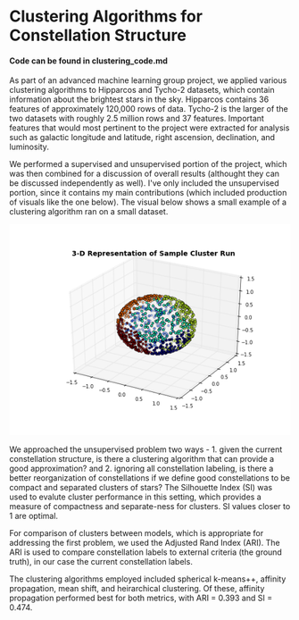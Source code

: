 # Clustering Algorithms for Constellation Structure

#### Code can be found in clustering_code.md

As part of an advanced machine learning group project, we applied various clustering algorithms to Hipparcos and Tycho-2 datasets, which contain information about the brightest stars in the sky. Hipparcos contains 36 features of approximately 120,000 rows of data. Tycho-2 is the larger of the two datasets with roughly 2.5 million rows and 37 features. Important features that would most pertinent to the project were extracted for analysis such as galactic longitude and latitude, right ascension, declination, and luminosity.

We performed a supervised and unsupervised portion of the project, which was then combined for a discussion of overall results (althought they can be discussed independently as well). I've only included the unsupervised portion, since it contains my main contributions (which included production of visuals like the one below). The visual below shows a small example of a clustering algorithm ran on a small dataset.

![alt tag](https://github.com/ksiegler1/ConstellationClustering/blob/master/visualexample.png)

We approached the unsupervised problem two ways - 1. given the current constellation structure, is there a clustering algorithm that can provide a good approximation? and 2. ignoring all constellation labeling, is there a better reorganization of constellations if we define good constellations to be compact and separated clusters of stars? The Silhouette Index (SI) was used to evalute cluster performance in this setting, which provides a measure of compactness and separate-ness for clusters. SI values closer to 1 are optimal.

For comparison of clusters between models, which is appropriate for addressing the first problem, we used the Adjusted Rand Index (ARI). The ARI is used to compare constellation labels to external criteria (the ground truth), in our case the current constellation labels.

The clustering algorithms employed included spherical k-means++, affinity propagation, mean shift, and heirarchical clustering. Of these, affinity propagation performed best for both metrics, with ARI = 0.393 and SI = 0.474.

